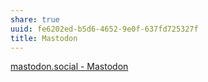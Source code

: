 ```yaml
---
share: true
uuid: fe6202ed-b5d6-4652-9e0f-637fd725327f
title: Mastodon
---
```

[mastodon.social - Mastodon](https://mastodon.social/about)